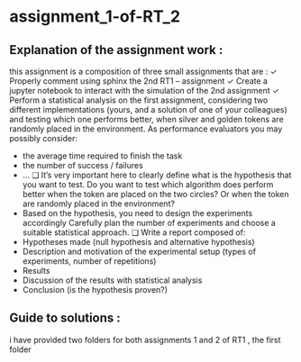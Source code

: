 # assignment_1-of-RT_2

## Explanation of the assignment work :
this assignment is a composition of three small assignments that are : 
✓ Properly comment using sphinx the 2nd RT1 – assignment
✓ Create a jupyter notebook to interact with the simulation of the 2nd assignment
✓ Perform a statistical analysis on the first assignment, considering two different implementations (yours, and a
solution of one of your colleagues) and testing which one performs better, when silver and golden tokens are
randomly placed in the environment.
As performance evaluators you may possibly consider:
- the average time required to finish the task
- the number of success / failures
- …
❑ It’s very important here to clearly define what is the hypothesis that you want to test. Do you want to test which
algorithm does perform better when the token are placed on the two circles? Or when the token are randomly
placed in the environment?
- Based on the hypothesis, you need to design the experiments accordingly
Carefully plan the number of experiments and choose a suitable statistical approach. 
❑ Write a report composed of:
- Hypotheses made (null hypothesis and alternative hypothesis)
- Description and motivation of the experimental setup (types of experiments, number of repetitions)
- Results
- Discussion of the results with statistical analysis
- Conclusion (is the hypothesis proven?) 

## Guide to solutions :
i have provided two folders for both assignments 1 and 2 of RT1 , the first folder 
